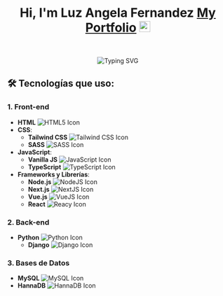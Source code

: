 <div>
  <h1 align="center">
    Hi, I'm Luz Angela Fernandez 
    <a href="https://portafolio-luzfernandez.netlify.app/">My Portfolio</a>
    <img src="https://media.giphy.com/media/hvRJCLFzcasrR4ia7z/giphy.gif" width="25">
  </h1>
  <br>
  <p align="center">
    <img src="https://readme-typing-svg.demolab.com?font=Fira+Code&duration=4996&pause=1000&center=true&vCenter=true&lines=Full+Stack+Python+and+JS+Developer;Django+|+React+|+Express+|+NextJS;Always+learning+new+technologies" align='center' alt="Typing SVG" />
  </p>
</div>

## 🛠 Tecnologías que uso:

### 1. **Front-end**
- **HTML** ![HTML5 Icon](https://img.shields.io/badge/-HTML5-E34F26?logo=html5&logoColor=white)
- **CSS**:
  - **Tailwind CSS** ![Tailwind CSS Icon](https://img.shields.io/badge/-Tailwind_CSS-38B2AC?logo=tailwind-css&logoColor=white)
  - **SASS** ![SASS Icon](https://img.shields.io/badge/-SASS-CC6699?logo=sass&logoColor=white)
- **JavaScript**:
  - **Vanilla JS** ![JavaScript Icon](https://img.shields.io/badge/-JavaScript-F7DF1E?logo=javascript&logoColor=black)
  - **TypeScript** ![TypeScript Icon](https://img.shields.io/badge/-TypeScript-007ACC?logo=typescript&logoColor=white)
- **Frameworks y Librerías**:
  - **Node.js** ![NodeJS Icon](https://img.shields.io/badge/-Node.js-339933?logo=node.js&logoColor=white)
  - **Next.js** ![NextJS Icon](https://img.shields.io/badge/-Next.js-000000?logo=next.js&logoColor=white)
  - **Vue.js** ![VueJS Icon](https://img.shields.io/badge/-Vue.js-4FC08D?logo=vue.js&logoColor=white)
  - **React** ![Reacy Icon](https://img.shields.io/badge/-React.js-4FC08D?logo=react.js&logoColor=white)

### 2. **Back-end**
- **Python** ![Python Icon](https://img.shields.io/badge/-Python-3776AB?logo=python&logoColor=white)
  - **Django** ![Django Icon](https://img.shields.io/badge/-Django-092E20?logo=django&logoColor=white)

### 3. **Bases de Datos**
- **MySQL** ![MySQL Icon](https://img.shields.io/badge/-MySQL-4479A1?logo=mysql&logoColor=white)
- **HannaDB** ![HannaDB Icon](https://img.shields.io/badge/-HannaDB-0062cc?logo=database&logoColor=white)


<!--
**LuzfernandezG/LuzfernandezG** is a ✨ _special_ ✨ repository because its `README.md` (this file) appears on your GitHub profile.

Here are some ideas to get you started:

- 🔭 I’m currently working on ...
- 🌱 I’m currently learning ...
- 👯 I’m looking to collaborate on ...
- 🤔 I’m looking for help with ...
- 💬 Ask me about ...
- 📫 How to reach me: ...
- 😄 Pronouns: ...
- ⚡ Fun fact: ...
-->
